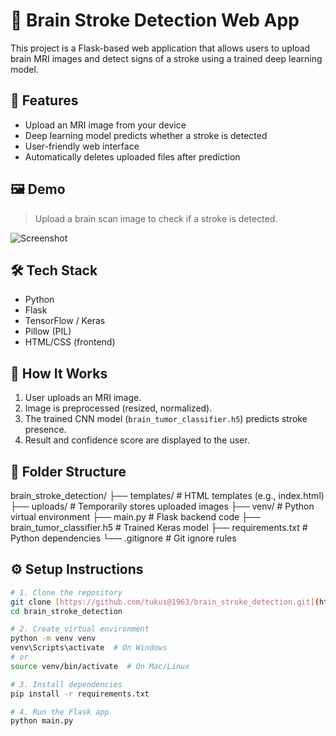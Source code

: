 # 🧠 Brain Stroke Detection Web App

This project is a Flask-based web application that allows users to upload brain MRI images and detect signs of a stroke using a trained deep learning model.

## 🚀 Features

- Upload an MRI image from your device
- Deep learning model predicts whether a stroke is detected
- User-friendly web interface
- Automatically deletes uploaded files after prediction

## 🖼️ Demo

> Upload a brain scan image to check if a stroke is detected.

![Screenshot](uploads/demo_screenshot.png) <!-- You can add a real screenshot later -->

## 🛠️ Tech Stack

- Python
- Flask
- TensorFlow / Keras
- Pillow (PIL)
- HTML/CSS (frontend)

## 🧪 How It Works

1. User uploads an MRI image.
2. Image is preprocessed (resized, normalized).
3. The trained CNN model (`brain_tumor_classifier.h5`) predicts stroke presence.
4. Result and confidence score are displayed to the user.

## 📁 Folder Structure
brain_stroke_detection/
├── templates/ # HTML templates (e.g., index.html)
├── uploads/ # Temporarily stores uploaded images
├── venv/ # Python virtual environment
├── main.py # Flask backend code
├── brain_tumor_classifier.h5 # Trained Keras model
├── requirements.txt # Python dependencies
└── .gitignore # Git ignore rules

## ⚙️ Setup Instructions

```bash
# 1. Clone the repository
git clone [https://github.com/tukus@1963/brain_stroke_detection.git](https://github.com/tukus1963/Brain_Stroke_Detection.git)
cd brain_stroke_detection

# 2. Create virtual environment
python -m venv venv
venv\Scripts\activate  # On Windows
# or
source venv/bin/activate  # On Mac/Linux

# 3. Install dependencies
pip install -r requirements.txt

# 4. Run the Flask app
python main.py

